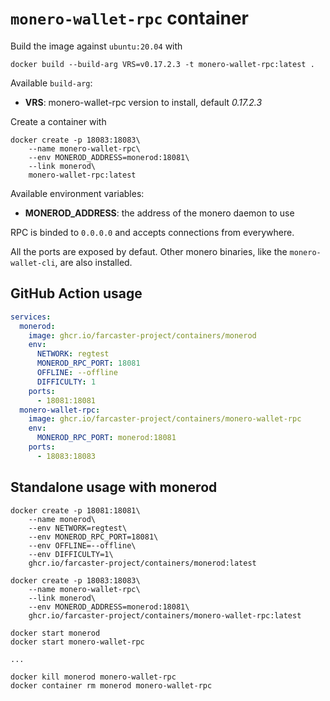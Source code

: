 # `monero-wallet-rpc` container

Build the image against `ubuntu:20.04` with

```
docker build --build-arg VRS=v0.17.2.3 -t monero-wallet-rpc:latest .
```

Available `build-arg`:

- **VRS**: monero-wallet-rpc version to install, default _0.17.2.3_

Create a container with

```
docker create -p 18083:18083\
    --name monero-wallet-rpc\
    --env MONEROD_ADDRESS=monerod:18081\
    --link monerod\
    monero-wallet-rpc:latest
```

Available environment variables:

- **MONEROD_ADDRESS**: the address of the monero daemon to use

RPC is binded to `0.0.0.0` and accepts connections from everywhere.

All the ports are exposed by defaut. Other monero binaries, like the `monero-wallet-cli`, are also installed.

## GitHub Action usage

```yaml
services:
  monerod:
    image: ghcr.io/farcaster-project/containers/monerod
    env:
      NETWORK: regtest
      MONEROD_RPC_PORT: 18081
      OFFLINE: --offline
      DIFFICULTY: 1
    ports:
      - 18081:18081
  monero-wallet-rpc:
    image: ghcr.io/farcaster-project/containers/monero-wallet-rpc
    env:
      MONEROD_RPC_PORT: monerod:18081
    ports:
      - 18083:18083
```

## Standalone usage with monerod

```
docker create -p 18081:18081\
    --name monerod\
    --env NETWORK=regtest\
    --env MONEROD_RPC_PORT=18081\
    --env OFFLINE=--offline\
    --env DIFFICULTY=1\
    ghcr.io/farcaster-project/containers/monerod:latest

docker create -p 18083:18083\
    --name monero-wallet-rpc\
    --link monerod\
    --env MONEROD_ADDRESS=monerod:18081\
    ghcr.io/farcaster-project/containers/monero-wallet-rpc:latest

docker start monerod
docker start monero-wallet-rpc

...

docker kill monerod monero-wallet-rpc
docker container rm monerod monero-wallet-rpc
```
